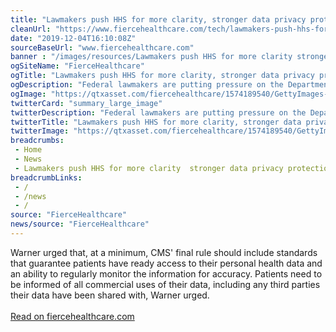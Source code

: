 ```yaml
--- 
title: "Lawmakers push HHS for more clarity, stronger data privacy protections in federal data sharing rules"
cleanUrl: "https://www.fiercehealthcare.com/tech/lawmakers-push-hhs-for-more-clarity-stronger-data-privacy-protections-onc-cms-interoperability"
date: "2019-12-04T16:10:08Z"
sourceBaseUrl: "www.fiercehealthcare.com"
banner : "/images/resources/Lawmakers push HHS for more clarity stronger data privacy protections in federal data sharing rules.png"
ogSiteName: "FierceHealthcare"
ogTitle: "Lawmakers push HHS for more clarity, stronger data privacy protections in federal data sharing rules"
ogDescription: "Federal lawmakers are putting pressure on the Department of Health and Human Services to make big changes to forthcoming rules on data sharing and information blocking."
ogImage: "https://qtxasset.com/fiercehealthcare/1574189540/GettyImages-1131157829.jpg/GettyImages-1131157829.jpg?OuVFzy1qE8C4AnSJjx25Mk6oJxDvFXJr"
twitterCard: "summary_large_image"
twitterDescription: "Federal lawmakers are putting pressure on the Department of Health and Human Services to make big changes to forthcoming rules on data sharing and information blocking."
twitterTitle: "Lawmakers push HHS for more clarity, stronger data privacy protections in federal data sharing rules"
twitterImage: "https://qtxasset.com/fiercehealthcare/1574189540/GettyImages-1131157829.jpg/GettyImages-1131157829.jpg?OuVFzy1qE8C4AnSJjx25Mk6oJxDvFXJr"
breadcrumbs:
 - Home
 - News
 - Lawmakers push HHS for more clarity  stronger data privacy protections in federal data sharing rules
breadcrumbLinks:
 - / 
 - /news
 - / 
source: "FierceHealthcare"
news/source: "FierceHealthcare"
---
```

Warner urged that, at a minimum, CMS' final rule should include standards that guarantee patients have ready access to their personal health data and an ability to regularly monitor the information for accuracy. Patients need to be informed of all commercial uses of their data, including any third parties their data have been shared with, Warner urged.<br><br><a target="_blank" href=https://www.fiercehealthcare.com/tech/lawmakers-push-hhs-for-more-clarity-stronger-data-privacy-protections-onc-cms-interoperability>Read on fiercehealthcare.com</a>
